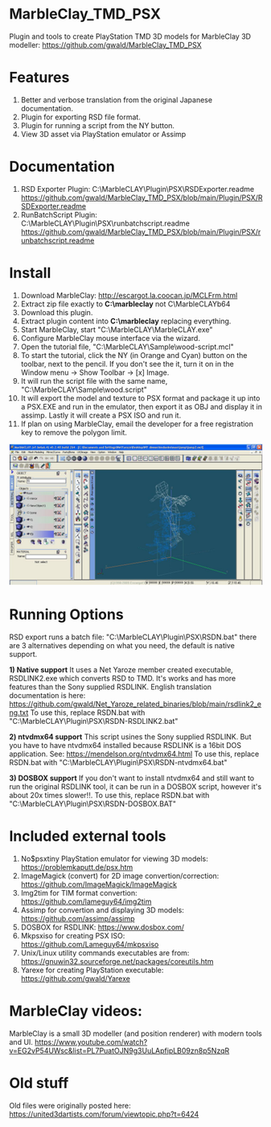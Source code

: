 # MarbleClay_TMD_PSX
Plugin and tools to create PlayStation TMD 3D models for MarbleClay 3D modeller: 
https://github.com/gwald/MarbleClay_TMD_PSX


# Features
1. Better and verbose translation from the original Japanese documentation.
2. Plugin for exporting RSD file format.
3. Plugin for running a script from the NY button.
4. View 3D asset via PlayStation emulator or Assimp

# Documentation
1. RSD Exporter Plugin: C:\MarbleCLAY\Plugin\PSX\RSDExporter.readme  https://github.com/gwald/MarbleClay_TMD_PSX/blob/main/Plugin/PSX/RSDExporter.readme
2. RunBatchScript Plugin: C:\MarbleCLAY\Plugin\PSX\runbatchscript.readme https://github.com/gwald/MarbleClay_TMD_PSX/blob/main/Plugin/PSX/runbatchscript.readme

# Install
1. Download MarbleClay: http://escargot.la.coocan.jp/MCLFrm.html
2. Extract zip file exactly to **C:\marbleclay** not C\MarbleCLAYb64
3. Download this plugin.
4. Extract plugin content into **C:\marbleclay** replacing everything.
5. Start MarbleClay, start "C:\MarbleCLAY\MarbleCLAY.exe"
6. Configure MarbleClay mouse interface via the wizard.
7. Open the tutorial file, "C:\MarbleCLAY\Sample\wood-script.mcl"
8. To start the tutorial, click the NY (in Orange and Cyan) button on the toolbar, next to the pencil. If you don't see the it, turn it on in the Window menu -> Show Toolbar -> [x] Image.
9. It will run the script file with the same name, "C:\MarbleCLAY\Sample\wood.script"
10. It will export the model and texture to PSX format and package it up into a PSX.EXE and run in the emulator, then export it as OBJ and display it in assimp. Lastly it will create a PSX ISO and run it.
11. If plan on using MarbleClay, email the developer for a free registration key to remove the polygon limit.

![](https://github.com/gwald/MarbleClay_TMD_PSX/blob/main/HelpImg/eng_extra/multi_pos.jpg?raw=true)


# Running Options
RSD export runs a batch file: "C:\MarbleCLAY\Plugin\PSX\RSDN.bat" there are 3 alternatives depending on what you need, the default is native support.

**1) Native support**
It uses a Net Yaroze member created executable, RSDLINK2.exe which converts RSD to TMD. It's works and has more features than the Sony supplied RSDLINK.
English translation documentation is here: https://github.com/gwald/Net_Yaroze_related_binaries/blob/main/rsdlink2_eng.txt
To use this, replace RSDN.bat with "C:\MarbleCLAY\Plugin\PSX\RSDN-RSDLINK2.bat"


**2) ntvdmx64 support**
This script usines the Sony supplied RSDLINK.
But you have to have ntvdmx64 installed because RSDLINK is a 16bit DOS application.
See: https://mendelson.org/ntvdmx64.html
To use this, replace RSDN.bat with "C:\MarbleCLAY\Plugin\PSX\RSDN-ntvdmx64.bat"


**3) DOSBOX support**
If you don't want to install ntvdmx64 and still want to run the original RSDLINK tool, it can be run in a DOSBOX script, however it's about 20x times slower!!.
To use this, replace RSDN.bat with "C:\MarbleCLAY\Plugin\PSX\RSDN-DOSBOX.BAT"


# Included external tools
1. No$psxtiny PlayStation emulator for viewing 3D models: https://problemkaputt.de/psx.htm
2. ImageMagick (convert) for 2D image convertion/correction: https://github.com/ImageMagick/ImageMagick
3. Img2tim for TIM format convertion: https://github.com/lameguy64/img2tim
4. Assimp for convertion and displaying 3D models: https://github.com/assimp/assimp
5. DOSBOX for RSDLINK: https://www.dosbox.com/
6. Mkpsxiso for creating PSX ISO: https://github.com/Lameguy64/mkpsxiso
7. Unix/Linux utility commands executables are from: https://gnuwin32.sourceforge.net/packages/coreutils.htm
8. Yarexe for creating PlayStation executable: https://github.com/gwald/Yarexe

# MarbleClay videos:
MarbleClay is a small 3D modeller (and position renderer) with modern tools and UI.
https://www.youtube.com/watch?v=EG2vP54UWsc&list=PL7PuatOJN9g3UuLApfipLB09zn8p5NzqR

# Old stuff
Old files were originally posted here: https://united3dartists.com/forum/viewtopic.php?t=6424
